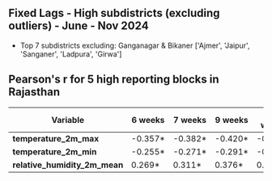 ## Fixed Lags - High subdistricts (excluding outliers) - June - Nov 2024
 
- Top 7 subdistricts excluding: Ganganagar & Bikaner ['Ajmer', 'Jaipur', 'Sanganer', 'Ladpura', 'Girwa']

## Pearson's r for 5 high reporting blocks in Rajasthan

| Variable                         | 6 weeks  | 7 weeks  | 9 weeks  | 10 weeks | Association | 
| -------------------------------- | -------- | -------- | -------- | -------- | ----------- |
| **temperature\_2m\_max**         | -0.357\* | -0.382\* | -0.420\* | -0.428\* | Negative    |
| **temperature\_2m\_min**         | -0.255\* | -0.271\* | -0.291\* | -0.293\* | Negative    |
| **relative\_humidity\_2m\_mean** | 0.269\*  | 0.311\*  | 0.376\*  | 0.400\*  | Positive    |
